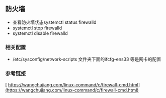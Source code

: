 ## 防火墙
+ 查看防火墙状态systemctl status firewalld
+ systemctl stop firewalld
+ systemctl disable firewalld
### 相关配置
+ /etc/sysconfig/network-scripts 文件夹下面的ifcfg-ens33 等是网卡的配置

### 参考链接
[ https://wangchujiang.com/linux-command/c/firewall-cmd.html](https://wangchujiang.com/linux-command/c/firewall-cmd.html)